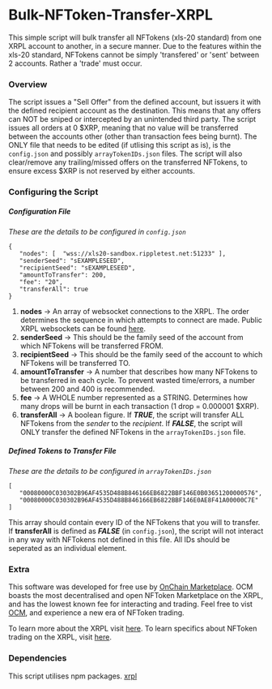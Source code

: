 # Bulk-NFToken-Transfer-XRPL
 This simple script will bulk transfer all NFTokens (xls-20 standard) from one XRPL account to another, in a secure manner.
 Due to the features within the xls-20 standard, NFTokens cannot be simply 'transfered' or 'sent' between 2 accounts. Rather a 'trade' must occur.

 ### Overview
 The script issues a "Sell Offer" from the defined account, but issuers it with the defined recipient account as the destination.
 This means that any offers can NOT be sniped or intercepted by an unintended third party. 
 The script issues all orders at 0 $XRP, meaning that no value will be transferred between the accounts other (other than transaction fees being burnt).
 The ONLY file that needs to be edited (if utlising this script as is), is the `config.json` and possibly `arrayTokenIDs.json` files.
 The script will also clear/remove any trailing/missed offers on the transferred NFTokens, to ensure excess $XRP is not reserved by either accounts.

 ### Configuring the Script
 ##### Configuration File
 *These are the details to be configured in `config.json`*
 ```
 {
    "nodes": [  "wss://xls20-sandbox.rippletest.net:51233" ],
    "senderSeed": "sEXAMPLESEED",
    "recipientSeed": "sEXAMPLESEED",
    "amountToTransfer": 200,
    "fee": "20",
    "transferAll": true
}
 ```
 1. **nodes** -> An array of websocket connections to the XRPL. The order determines the sequence in which attempts to connect are made. Public XRPL websockets can be found [here](https://xrpl.org/public-servers.html#public-servers).
 2. **senderSeed** -> This should be the family seed of the account from which NFTokens will be transferred FROM.
 3. **recipientSeed** -> This should be the family seed of the account to which NFTokens will be transferred TO.
 4. **amountToTransfer** -> A number that describes how many NFTokens to be transferred in each cycle. To prevent wasted time/errors, a number between 200 and 400 is recommended.
 5. **fee** -> A WHOLE number represented as a STRING. Determines how many drops will be burnt in each transaction (1 drop = 0.000001 $XRP).
 6. **transferAll** -> A boolean figure. If ***TRUE***, the script will transfer ALL NFTokens from the *sender* to the *recipient*. If ***FALSE***, the script will ONLY transfer the defined NFTokens in the `arrayTokenIDs.json` file.

 ##### Defined Tokens to Transfer File
 *These are the details to be configured in `arrayTokenIDs.json`*
 ```
 [
    "00080000C030302B96AF4535D488B846166EB6822BBF146E0B03651200000576",
    "00080000C030302B96AF4535D488B846166EB6822BBF146E0AE8F41A00000C7E"
 ]
 ```
 This array should contain every ID of the NFTokens that you will to transfer. 
 If **transferAll** is defined as ***FALSE*** (in `config.json`), the script will not interact in any way with NFTokens not defined in this file.
 All IDs should be seperated as an individual element.

 ### Extra
 This software was developed for free use by [OnChain Marketplace](https://onchainmarketplace.net/). 
 OCM boasts the most decentralised and open NFToken Marketplace on the XRPL, and has the lowest known fee for interacting and trading.
 Feel free to vist [OCM](https://onchainmarketplace.net/), and experience a new era of NFToken trading.

 To learn more about the XRPL visit [here](https://xrpl.org/).
 To learn specifics about NFToken trading on the XRPL, visit [here](https://xrpl.org/nftokencreateoffer.html#nftokencreateoffer).

 ### Dependencies
 This script utilises npm packages.
 [xrpl](https://www.npmjs.com/package/xrpl)